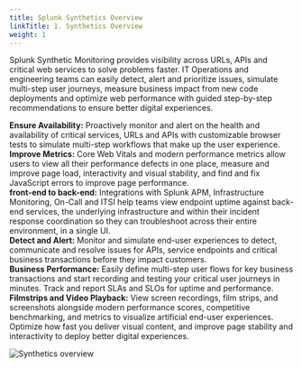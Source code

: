 ```yaml
---
title: Splunk Synthetics Overview
linkTitle: 1. Synthetics Overview
weight: 1
---
```


Splunk Synthetic Monitoring provides visibility across URLs, APIs and critical web services to solve problems faster. IT Operations and engineering teams can easily detect, alert and prioritize issues, simulate multi-step user journeys, measure business impact from new code deployments and optimize web performance with guided step-by-step recommendations to ensure better digital experiences.

**Ensure Availability:** Proactively monitor and alert on the health and availability of critical services, URLs and APIs with customizable browser tests to simulate multi-step workflows that make up the user experience.  
**Improve Metrics:** Core Web Vitals and modern performance metrics allow users to view all their performance defects in one place, measure and improve page load, interactivity and visual stability, and find and fix JavaScript errors to improve page performance.  
**front-end to back-end:** Integrations with Splunk APM, Infrastructure Monitoring, On-Call and ITSI help teams view endpoint uptime against back-end services, the underlying infrastructure and within their incident response coordination so they can troubleshoot across their entire environment, in a single UI.  
**Detect and Alert:** Monitor and simulate end-user experiences to detect, communicate and resolve issues for APIs, service endpoints and critical business transactions before they impact customers.  
**Business Performance:** Easily define multi-step user flows for key business transactions and start recording and testing your critical user journeys in minutes. Track and report SLAs and SLOs for uptime and performance.  
**Filmstrips and Video Playback:** View screen recordings, film strips, and screenshots alongside modern performance scores, competitive benchmarking, and metrics to visualize artificial end-user experiences. Optimize how fast you deliver visual content, and improve page stability and interactivity to deploy better digital experiences.

![Synthetics overview](../images/synthetic-tests.png)
